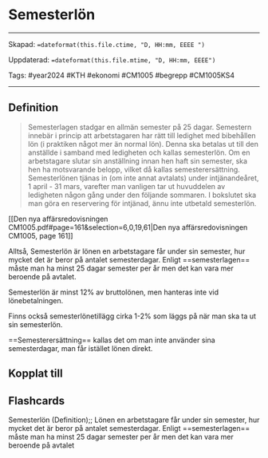 # Semesterlön

---

Skapad: `=dateformat(this.file.ctime, "D, HH:mm, EEEE ")`

Uppdaterad: `=dateformat(this.file.mtime, "D, HH:mm, EEEE")`

Tags: #year2024 #KTH #ekonomi #CM1005 #begrepp #CM1005KS4

---

## Definition

> Semesterlagen stadgar en allmän semester på 25 dagar. Semestern innebär i princip att arbetstagaren har rätt till ledighet med bibehållen lön (i praktiken något mer än normal lön). Denna ska betalas ut till den anställde i samband med ledigheten och kallas semesterlön. Om en arbetstagare slutar sin anställning innan hen haft sin semester, ska hen ha motsvarande belopp, vilket då kallas semesterersättning. Semesterlönen tjänas in (om inte annat avtalats) under intjänandeåret, 1 april - 31 mars, varefter man vanligen tar ut huvuddelen av ledigheten någon gång under den följande sommaren. I bokslutet ska man göra en reservering för intjänad, ännu inte utbetald semesterlön.

[[Den nya affärsredovisningen CM1005.pdf#page=161&selection=6,0,19,61|Den nya affärsredovisningen CM1005, page 161]]

Alltså, Semesterlön är lönen en arbetstagare får under sin semester, hur mycket det är beror på antalet semesterdagar. Enligt ==semesterlagen== måste man ha minst 25 dagar semester per år men det kan vara mer beroende på avtalet.

Semesterlön är minst 12% av bruttolönen, men hanteras inte vid lönebetalningen.

Finns också semesterlönetillägg cirka 1-2% som läggs på när man ska ta ut sin semesterlön.

==Semesterersättning== kallas det om man inte använder sina semesterdagar, man får istället lönen direkt.

## Kopplat till

## Flashcards

Semesterlön (Definition);; Lönen en arbetstagare får under sin semester, hur mycket det är beror på antalet semesterdagar. Enligt ==semesterlagen== måste man ha minst 25 dagar semester per år men det kan vara mer beroende på avtalet
<!--SR:!2024-02-27,1,230-->
